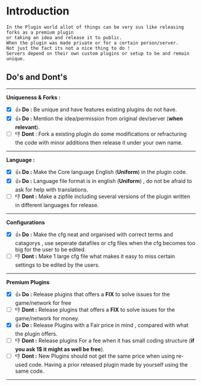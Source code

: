 # Introduction
```
In the Plugin world allot of things can be very sus like releasing forks as a premium plugin
or taking an idea and release it to public.
When the plugin was made private or for a certain person/server.
Not just the fact its not a nice thing to do !
Servers depend on their own custom plugins or setup to be and remain unique.
```
## Do's and Dont's
---
**Uniqueness & Forks :**
- [x] :+1: **Do :** Be unique and have features existing plugins do not have.
- [x] :+1: **Do :** Mention the idea/permission from original dev/server (**when relevant**).
- [ ] :-1: **Dont** : Fork a existing plugin do some modifications or refracturing the code with minor additions then release it under your own name.
---
**Language :**
- [x] :+1: **Do :** Make the Core language English (**Uniform**) in the plugin code.
- [X] :+1: **Do :** Language file format is in english (**Uniform**) , do not be afraid to ask for help with translations.
- [ ] :-1: **Dont :** Make a zipfile including several versions of the plugin written in different languages for release.
---
**Configurations**
- [X] :+1: **Do :** Make the cfg neat and organised with correct terms and catagorys , use seperate datafiles or cfg files when the cfg becomes too big for the user to be edited.
- [ ] :-1: **Dont :** Make 1 large cfg file what makes it easy to miss certain settings to be edited by the users.
---
**Premium Plugins**
- [x] :+1: **Do :** Release plugins that offers a **FIX** to solve issues for the game/network for free
- [ ] :-1: **Dont :** Release plugins that offers a **FIX** to solve issues for the game/network for money.
- [X] :+1: **Do :** Release Plugins with a Fair price in mind , compared with what the plugin offers.
- [ ] :-1: **Dont :** Release plugins For a fee when it has small coding structure (**if you ask 1$ it might as well be free**).
- [ ] :-1: **Dont :** New Plugins should not get the same price when using re-used code.
Having a prior released plugin made by yourself using the same code.
---
